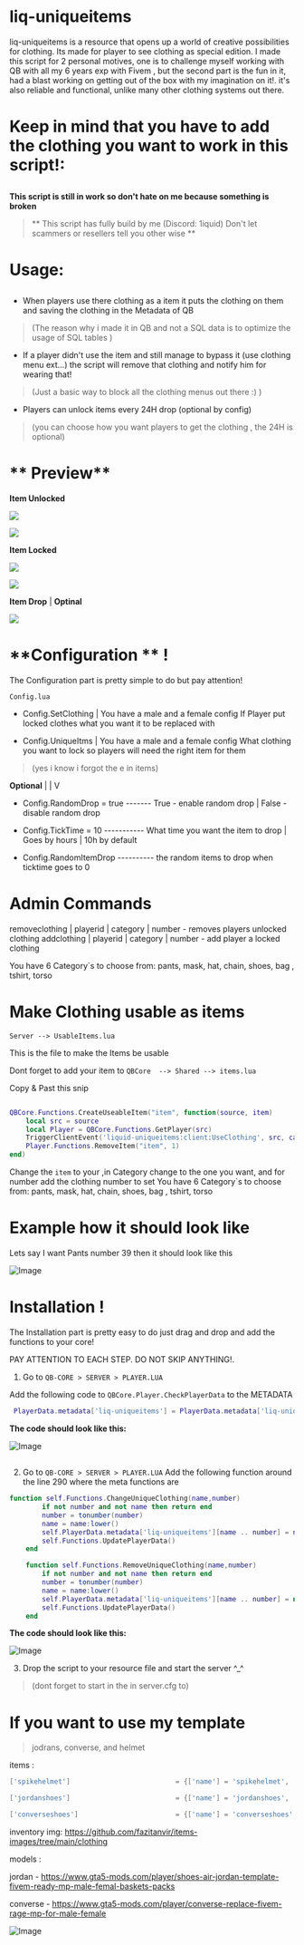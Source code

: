 # liq-uniqueitems

liq-uniqueitems is a resource that opens up a world of creative possibilities for clothing. Its made for player to see clothing as special edition. I made this script for 2 personal motives, one is to challenge myself working with QB with all my 6 years exp with Fivem , but the second part is the fun in it, had a blast working on getting out of the box with my imagination on it!.  it's also reliable and functional, unlike many other clothing systems out there.
##
# Keep in mind that you have to add the clothing you want to work in this script!:
##

**This script is still in work so don't hate on me because something is broken** 

>** This script has fully build by me (Discord: 1iquid) Don't let scammers or resellers tell you other wise  **


# Usage:
##

- When players use there clothing as a item it puts the clothing on them and saving the clothing in the Metadata of QB 

> (The reason why i made it in QB and not a SQL data is to optimize the usage of SQL tables  ) 


- If a player didn't use the item and still manage to bypass it (use clothing menu ext...) the script will remove that clothing and notify him for wearing that!
> (Just a basic way to block all the clothing menus out there :) )


- Players can unlock items every 24H drop (optional by config)
> (you can choose how you want players to get the clothing , the 24H is optional)


# ** Preview**

**Item Unlocked**

![](https://github.com/Liquid21K/liq-uniqueitems/blob/main/preview/helmeton.gif)

![](https://github.com/Liquid21K/liq-uniqueitems/blob/main/preview/shoeon.gif)




**Item Locked** 

![](https://github.com/Liquid21K/liq-uniqueitems/blob/main/preview/helmetoff.gif)

![](https://github.com/Liquid21K/liq-uniqueitems/blob/main/preview/shoesoff.gif)

**Item Drop** | ****Optinal****

![](https://github.com/Liquid21K/liq-uniqueitems/blob/main/preview/drop.gif)

# **Configuration ** !   
  The Configuration part is pretty simple to do but pay attention!

```Config.lua```

- Config.SetClothing  | You have a male and a female config
If Player put locked clothes what you want it to be replaced with

- Config.UniqueItms | You have a male and a female config
What clothing you want to lock so players will need the right item for them
> (yes i know i forgot the e in items)


**Optional**
|
|
V
- Config.RandomDrop = true -------  True - enable random drop | False - disable random drop

- Config.TickTime = 10 ----------- What time you want the item to drop | Goes by hours | 10h by default

- Config.RandomItemDrop  ----------  the random items to drop when ticktime goes to 0
  


# Admin Commands
removeclothing | playerid | category | number - removes players unlocked clothing
addclothing | playerid | category | number - add player a locked clothing

You have 6 Category`s to choose from: pants, mask, hat, chain, shoes, bag , tshirt, torso


# Make Clothing usable as items

```Server --> UsableItems.lua ```

This is the file to make the Items be usable

Dont forget to add your item to ```QBCore  --> Shared --> items.lua```

Copy & Past this snip

```lua

QBCore.Functions.CreateUseableItem("item", function(source, item)
    local src = source
    local Player = QBCore.Functions.GetPlayer(src)
    TriggerClientEvent('liquid-uniqueitems:client:UseClothing', src, category, number)
    Player.Functions.RemoveItem("item", 1) 
end)
```

Change the ```item``` to your  ,in Category change to the one you want, and for number add the clothing number to set
You have 6 Category`s to choose from: pants, mask, hat, chain, shoes, bag , tshirt, torso

# Example how it should look like

Lets say I want Pants number 39 then it should look like this

![Image](https://user-images.githubusercontent.com/107668517/256893651-dd2dd27b-24ca-439e-8e58-a6431e1e632d.png)



# **Installation** !
  The Installation part is pretty easy to do just drag and drop and add the functions to your core!

PAY ATTENTION TO EACH STEP. DO NOT SKIP ANYTHING!.

1. Go to ```QB-CORE > SERVER > PLAYER.LUA```

Add the following code to ``` QBCore.Player.CheckPlayerData ```  to the METADATA
```lua
 PlayerData.metadata['liq-uniqueitems'] = PlayerData.metadata['liq-uniqueitems'] or {}
```

**The code should look like this:**



![Image](https://user-images.githubusercontent.com/107668517/256931342-3d6dc3d9-69d5-486b-adc7-f519ebdee68e.png)



##


2. Go to ```QB-CORE > SERVER > PLAYER.LUA```  Add the following function around the line 290 where the meta functions are
```lua
function self.Functions.ChangeUniqueClothing(name,number)
        if not number and not name then return end
        number = tonumber(number)
        name = name:lower()
        self.PlayerData.metadata['liq-uniqueitems'][name .. number] = number
        self.Functions.UpdatePlayerData()
    end

    function self.Functions.RemoveUniqueClothing(name,number)
        if not number and not name then return end
        number = tonumber(number)
        name = name:lower()
        self.PlayerData.metadata['liq-uniqueitems'][name .. number] = nil
        self.Functions.UpdatePlayerData()
    end
```

**The code should look like this:**


![Image](https://cdn.discordapp.com/attachments/695326730847649792/1134616178569003050/image.png)


3. Drop the script to your resource file and start the server ^_^
> (dont forget to start in the in server.cfg to)



# If you want to use my template 
> jodrans, converse, and helmet

items :
```lua
['spikehelmet'] 						 = {['name'] = 'spikehelmet', 						['label'] = 'Spike Helmet', 					['weight'] = 0, 		['type'] = 'item', 		['image'] = 'helmet_89.png', 			['unique'] = true, 		['useable'] = true, 	['shouldClose'] = true,	   ['combinable'] = nil,   ['description'] = 'Spike helmet 89'},

['jordanshoes'] 						 = {['name'] = 'jordanshoes', 						['label'] = 'Jordan Shoes', 					['weight'] = 0, 		['type'] = 'item', 		['image'] = 'jordan6s2.png', 			['unique'] = true, 		['useable'] = true, 	['shouldClose'] = true,	   ['combinable'] = nil,   ['description'] = 'Jordan Shoes'},

['converseshoes'] 						 = {['name'] = 'converseshoes', 						['label'] = 'Converse Shoes', 					['weight'] = 0, 		['type'] = 'item', 		['image'] = 'shoes.png', 			['unique'] = true, 		['useable'] = true, 	['shouldClose'] = true,	   ['combinable'] = nil,   ['description'] = 'Converse Shoes'},


```

inventory img: https://github.com/fazitanvir/items-images/tree/main/clothing

models :

jordan - https://www.gta5-mods.com/player/shoes-air-jordan-template-fivem-ready-mp-male-femal-baskets-packs

converse - https://www.gta5-mods.com/player/converse-replace-fivem-rage-mp-for-male-female




![Image](https://user-images.githubusercontent.com/107668517/256880739-3ab5aece-ab64-4bc2-b301-bbb81e1043d9.gif)
